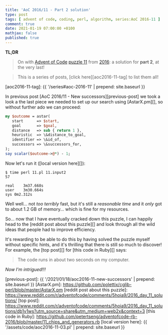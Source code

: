```yaml
---
title: 'AoC 2016/11 - Part 2 solution'
type: post
tags: [ advent of code, coding, perl, algorithm, series:AoC 2016-11 ]
comment: true
date: 2021-01-19 07:00:00 +0100
mathjax: false
published: true
---
```


**TL;DR**

> On with [Advent of Code][] [puzzle 11][p11] from [2016][aoc2016]: a
> solution for **part 2**, at the very last!

> This is a series of posts, [click here][aoc2016-11-tag] to list them
> all!

[aoc2016-11-tag]: {{ '/series#aoc-2016-11' | prepend: site.baseurl }}

In previous post [AoC 2016/11 - New successors][previous-post] we took a
look a the last piece we needed to set up our search using
[AstarX.pm][], so without further ado we can proceed:

```perl
my $outcome = astar(
   start      => $start,
   goal       => $goal,
   distance   => sub { return 1 },
   heuristic  => \&distance_to_goal,
   identifier => \&id_of,
   successors => \&successors_for,
);
say scalar($outcome->@*) - 1;
```

Now let's run it ([local version here][]):

```
$ time perl 11.pl 11.input2
57

real	3m37.668s
user	3m30.664s
sys	0m2.312s
```

Well well... not *too terribly* fast, but it's still a *reasonable time*
and it *only* got to about 1.2 GB of memory... which is fine for my
resources.

So... now that I have eventually cracked down this puzzle, I can happily
head to the [reddit post about this puzzle][] and look through all the
wild ideas that people had to improve efficiency.

It's rewarding to be able to do this by having solved the puzzle myself
without specific hints, and it's thrilling that there is still so much
to discover! For example, the [top post][] for [this code in Ruby][]
says:

> The code runs in about two seconds on my computer.

*Now I'm intrigued!!!*



[p11]: https://adventofcode.com/2016/day/11
[aoc2016]: https://adventofcode.com/2016/
[Advent of Code]: https://adventofcode.com/
[Perl]: https://www.perl.org/
[previous-post]: {{ '/2021/01/18/aoc2016-11-new-successors' | prepend: site.baseurl }}
[AstarX.pm]: https://github.com/polettix/cglib-perl/blob/master/AstarX.pm
[reddit post about this puzzle]: https://www.reddit.com/r/adventofcode/comments/5hoia9/2016_day_11_solutions/
[top post]: https://www.reddit.com/r/adventofcode/comments/5hoia9/2016_day_11_solutions/db1v1ws?utm_source=share&utm_medium=web2x&context=3
[this code in Ruby]: https://github.com/petertseng/adventofcode-rb-2016/blob/master/11_chips_and_generators.rb
[local version here]: {{ '/assets/code/aoc2016-11-03.pl' | prepend: site.baseurl }}
